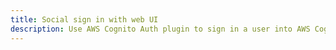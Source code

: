 ```yaml
---
title: Social sign in with web UI
description: Use AWS Cognito Auth plugin to sign in a user into AWS Cognito User Pool
---
```


<inline-fragment platform="ios" src="~/lib/auth/fragments/native_common/social_signin_web_ui/common.md"></inline-fragment>
<inline-fragment platform="android" src="~/lib/auth/fragments/native_common/social_signin_web_ui/common.md"></inline-fragment>
<inline-fragment platform="flutter" src="~/lib/auth/fragments/native_common/social_signin_web_ui/common.md"></inline-fragment>
